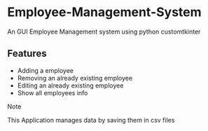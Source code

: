 # Employee-Management-System
An GUI Employee Management system using python customtkinter

## Features
- Adding a employee
- Removing an already existing employee
- Editing an already existing employee 
- Show all employees info

>[!NOTE]
>This Application manages data by saving them in csv files
